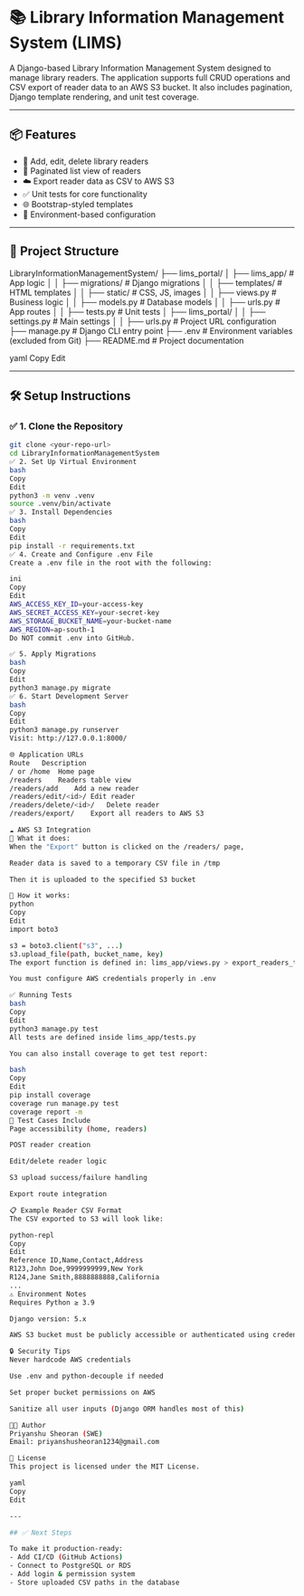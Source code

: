 # 📚 Library Information Management System (LIMS)

A Django-based Library Information Management System designed to manage library readers. The application supports full CRUD operations and CSV export of reader data to an AWS S3 bucket. It also includes pagination, Django template rendering, and unit test coverage.

---

## 📦 Features

- 🧍 Add, edit, delete library readers
- 📄 Paginated list view of readers
- ☁️ Export reader data as CSV to AWS S3
- ✅ Unit tests for core functionality
- 🌐 Bootstrap-styled templates
- 🔐 Environment-based configuration

---

## 📁 Project Structure

LibraryInformationManagementSystem/
├── lims_portal/
│   ├── lims_app/                  # App logic
│   │   ├── migrations/            # Django migrations
│   │   ├── templates/             # HTML templates
│   │   ├── static/                # CSS, JS, images
│   │   ├── views.py               # Business logic
│   │   ├── models.py              # Database models
│   │   ├── urls.py                # App routes
│   │   ├── tests.py               # Unit tests
│   ├── lims_portal/
│   │   ├── settings.py            # Main settings
│   │   ├── urls.py                # Project URL configuration
├── manage.py                     # Django CLI entry point
├── .env                          # Environment variables (excluded from Git)
├── README.md                     # Project documentation

yaml
Copy
Edit

---

## 🛠️ Setup Instructions

### ✅ 1. Clone the Repository

```bash
git clone <your-repo-url>
cd LibraryInformationManagementSystem
✅ 2. Set Up Virtual Environment
bash
Copy
Edit
python3 -m venv .venv
source .venv/bin/activate
✅ 3. Install Dependencies
bash
Copy
Edit
pip install -r requirements.txt
✅ 4. Create and Configure .env File
Create a .env file in the root with the following:

ini
Copy
Edit
AWS_ACCESS_KEY_ID=your-access-key
AWS_SECRET_ACCESS_KEY=your-secret-key
AWS_STORAGE_BUCKET_NAME=your-bucket-name
AWS_REGION=ap-south-1
Do NOT commit .env into GitHub.

✅ 5. Apply Migrations
bash
Copy
Edit
python3 manage.py migrate
✅ 6. Start Development Server
bash
Copy
Edit
python3 manage.py runserver
Visit: http://127.0.0.1:8000/

🌐 Application URLs
Route	Description
/ or /home	Home page
/readers	Readers table view
/readers/add	Add a new reader
/readers/edit/<id>/	Edit reader
/readers/delete/<id>/	Delete reader
/readers/export/	Export all readers to AWS S3

☁️ AWS S3 Integration
📌 What it does:
When the "Export" button is clicked on the /readers/ page,

Reader data is saved to a temporary CSV file in /tmp

Then it is uploaded to the specified S3 bucket

🧠 How it works:
python
Copy
Edit
import boto3

s3 = boto3.client("s3", ...)
s3.upload_file(path, bucket_name, key)
The export function is defined in: lims_app/views.py > export_readers_to_s3

You must configure AWS credentials properly in .env

✅ Running Tests
bash
Copy
Edit
python3 manage.py test
All tests are defined inside lims_app/tests.py

You can also install coverage to get test report:

bash
Copy
Edit
pip install coverage
coverage run manage.py test
coverage report -m
🧪 Test Cases Include
Page accessibility (home, readers)

POST reader creation

Edit/delete reader logic

S3 upload success/failure handling

Export route integration

📋 Example Reader CSV Format
The CSV exported to S3 will look like:

python-repl
Copy
Edit
Reference ID,Name,Contact,Address
R123,John Doe,9999999999,New York
R124,Jane Smith,8888888888,California
...
⚠️ Environment Notes
Requires Python ≥ 3.9

Django version: 5.x

AWS S3 bucket must be publicly accessible or authenticated using credentials

🔒 Security Tips
Never hardcode AWS credentials

Use .env and python-decouple if needed

Set proper bucket permissions on AWS

Sanitize all user inputs (Django ORM handles most of this)

👨‍💻 Author
Priyanshu Sheoran (SWE)
Email: priyanshusheoran1234@gmail.com

📄 License
This project is licensed under the MIT License.

yaml
Copy
Edit

---

## ✅ Next Steps

To make it production-ready:
- Add CI/CD (GitHub Actions)
- Connect to PostgreSQL or RDS
- Add login & permission system
- Store uploaded CSV paths in the database

